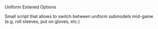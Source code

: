 Uniform Extened Options

Small script that allows to switch between uniform submodels mid-game (e.g. roll sleeves, put on gloves, etc.)
